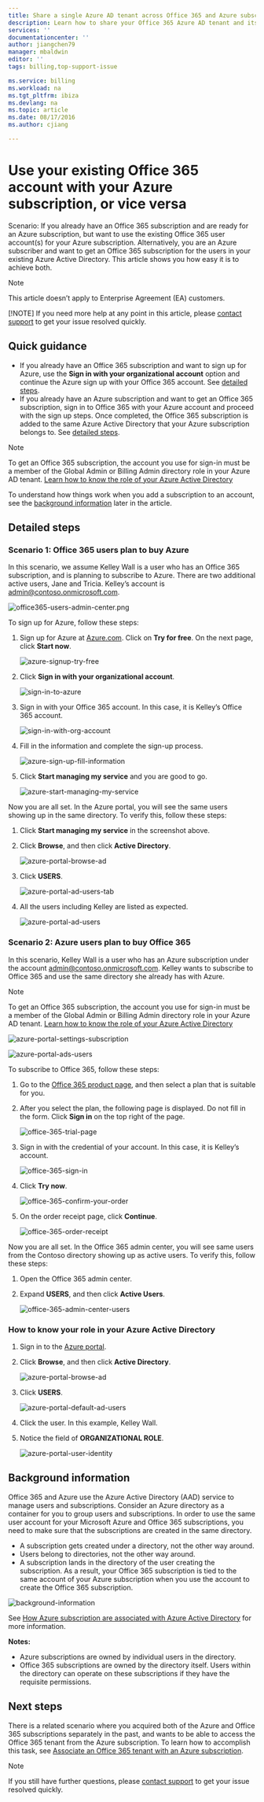 ```yaml
---
title: Share a single Azure AD tenant across Office 365 and Azure subscriptions | Microsoft Azure
description: Learn how to share your Office 365 Azure AD tenant and its users with your Azure subscription, or vice versa
services: ''
documentationcenter: ''
author: jiangchen79
manager: mbaldwin
editor: ''
tags: billing,top-support-issue

ms.service: billing
ms.workload: na
ms.tgt_pltfrm: ibiza
ms.devlang: na
ms.topic: article
ms.date: 08/17/2016
ms.author: cjiang

---
```

# Use your existing Office 365 account with your Azure subscription, or vice versa
Scenario: If you already have an Office 365 subscription and are ready for an Azure subscription, but want to use the existing Office 365 user account(s) for your Azure subscription. Alternatively, you are an Azure subscriber and want to get an Office 365 subscription for the users in your existing Azure Active Directory. This article shows you how easy it is to achieve both.

> [!NOTE]
> This article doesn’t apply to Enterprise Agreement (EA) customers.
> 
> [!NOTE]
> If you need more help at any point in this article, please [contact support](https://portal.azure.com/?#blade/Microsoft_Azure_Support/HelpAndSupportBlade) to get your issue resolved quickly.
> 
> 

## Quick guidance
* If you already have an Office 365 subscription and want to sign up for Azure, use the **Sign in with your organizational account** option and continue the Azure sign up with your Office 365 account. See [detailed steps](#s1).
* If you already have an Azure subscription and want to get an Office 365 subscription, sign in to Office 365 with your Azure account and proceed with the sign up steps. Once completed, the Office 365 subscription is added to the same Azure Active Directory that your Azure subscription belongs to. See [detailed steps](#s2).

> [!NOTE]
> To get an Office 365 subscription, the account you use for sign-in must be a member of the Global Admin or Billing Admin directory role in your Azure AD tenant. [Learn how to know the role of your Azure Active Directory](#how-to-know-your-role-in-your-azure-active-directory)
> 
> 

To understand how things work when you add a subscription to an account, see the [background information](#background-information) later in the article.

## Detailed steps
<a id="s1"></a>

### Scenario 1: Office 365 users plan to buy Azure
In this scenario, we assume Kelley Wall is a user who has an Office 365 subscription, and is planning to subscribe to Azure. There are two additional active users, Jane and Tricia. Kelley’s account is admin@contoso.onmicrosoft.com.

![office365-users-admin-center.png](./media/billing-use-existing-office-365-account-azure-subscription/1-office365-users-admin-center.png)

To sign up for Azure, follow these steps:

1. Sign up for Azure at [Azure.com](https://azure.microsoft.com/). Click on **Try for free**. On the next page, click **Start now**.
   
    ![azure-signup-try-free](./media/billing-use-existing-office-365-account-azure-subscription/2-azure-signup-try-free.png)
2. Click **Sign in with your organizational account**.
   
    ![sign-in-to-azure](./media/billing-use-existing-office-365-account-azure-subscription/3-sign-in-to-azure.png)
3. Sign in with your Office 365 account. In this case, it is Kelley’s Office 365 account.
   
    ![sign-in-with-org-account](./media/billing-use-existing-office-365-account-azure-subscription/4-sign-in-with-org-account.png)
4. Fill in the information and complete the sign-up process.
   
    ![azure-sign-up-fill-information](./media/billing-use-existing-office-365-account-azure-subscription/5-azure-sign-up-fill-information.png)
5. Click **Start managing my service** and you are good to go.
   
    ![azure-start-managing-my-service](./media/billing-use-existing-office-365-account-azure-subscription/6-azure-start-managing-my-service.png)

Now you are all set. In the Azure portal, you will see the same users showing up in the same directory. To verify this, follow these steps:

1. Click **Start managing my service** in the screenshot above.
2. Click **Browse**, and then click **Active Directory**.
   
    ![azure-portal-browse-ad](./media/billing-use-existing-office-365-account-azure-subscription/7-azure-portal-browse-ad.png)
3. Click **USERS**.
   
    ![azure-portal-ad-users-tab](./media/billing-use-existing-office-365-account-azure-subscription/8-azure-portal-ad-users-tab.png)
4. All the users including Kelley are listed as expected.
   
    ![azure-portal-ad-users](./media/billing-use-existing-office-365-account-azure-subscription/9-azure-portal-ad-users.png)

<a id="s2"></a>

### Scenario 2: Azure users plan to buy Office 365
In this scenario, Kelley Wall is a user who has an Azure subscription under the account admin@contoso.onmicrosoft.com. Kelley wants to subscribe to Office 365 and use the same directory she already has with Azure.

> [!NOTE]
> To get an Office 365 subscription, the account you use for sign-in must be a member of the Global Admin or Billing Admin directory role in your Azure AD tenant. [Learn how to know the role of your Azure Active Directory](#how-to-know-your-role-in-your-azure-active-directory)
> 
> 

![azure-portal-settings-subscription](./media/billing-use-existing-office-365-account-azure-subscription/10-azure-portal-settings-subscription.png)

![azure-portal-ads-users](./media/billing-use-existing-office-365-account-azure-subscription/11-azure-portal-ads-users.png)

To subscribe to Office 365, follow these steps:

1. Go to the [Office 365 product page](https://products.office.com/business), and then select a plan that is suitable for you.
2. After you select the plan, the following page is displayed. Do not fill in the form. Click **Sign in** on the top right of the page.
   
    ![office-365-trial-page](./media/billing-use-existing-office-365-account-azure-subscription/12-office-365-trial-page.png)
3. Sign in with the credential of your account. In this case, it is Kelley’s account.
   
    ![office-365-sign-in](./media/billing-use-existing-office-365-account-azure-subscription/13-office-365-sign-in.png)
4. Click **Try now**.
   
    ![office-365-confirm-your-order](./media/billing-use-existing-office-365-account-azure-subscription/14-office-365-confirm-your-order.png)
5. On the order receipt page, click **Continue**.
   
    ![office-365-order-receipt](./media/billing-use-existing-office-365-account-azure-subscription/15-office-365-order-receipt.png)

Now you are all set. In the Office 365 admin center, you will see same users from the Contoso directory showing up as active users. To verify this, follow these steps:

1. Open the Office 365 admin center.
2. Expand **USERS**, and then click **Active Users**.
   
    ![office-365-admin-center-users](./media/billing-use-existing-office-365-account-azure-subscription/16-office-365-admin-center-users.png)

### How to know your role in your Azure Active Directory
1. Sign in to the [Azure portal](https://portal.azure.com/).
2. Click **Browse**, and then click **Active Directory**.
   
    ![azure-portal-browse-ad](./media/billing-use-existing-office-365-account-azure-subscription/7-azure-portal-browse-ad.png)
3. Click **USERS**.
   
    ![azure-portal-default-ad-users](./media/billing-use-existing-office-365-account-azure-subscription/17-azure-portal-default-ad-users.png)
4. Click the user. In this example, Kelley Wall.
5. Notice the field of **ORGANIZATIONAL ROLE**.
   
    ![azure-portal-user-identity](./media/billing-use-existing-office-365-account-azure-subscription/18-azure-portal-user-identity.png)

## Background information
Office 365 and Azure use the Azure Active Directory (AAD) service to manage users and subscriptions. Consider an Azure directory as a container for you to group users and subscriptions. In order to use the same user account for your Microsoft Azure and Office 365 subscriptions, you need to make sure that the subscriptions are created in the same directory.

* A subscription gets created under a directory, not the other way around.
* Users belong to directories, not the other way around.
* A subscription lands in the directory of the user creating the subscription. As a result, your Office 365 subscription is tied to the same account of your Azure subscription when you use the account to create the Office 365 subscription.

![background-information](./media/billing-use-existing-office-365-account-azure-subscription/19-background-information.png)

See [How Azure subscription are associated with Azure Active Directory](active-directory/active-directory-how-subscriptions-associated-directory.md) for more information.

**Notes:**

* Azure subscriptions are owned by individual users in the directory.
* Office 365 subscriptions are owned by the directory itself. Users within the directory can operate on these subscriptions if they have the requisite permissions.

## Next steps
There is a related scenario where you acquired both of the Azure and Office 365 subscriptions separately in the past, and wants to be able to access the Office 365 tenant from the Azure subscription. To learn how to accomplish this task, see [Associate an Office 365 tenant with an Azure subscription](billing-add-office-365-tenant-to-azure-subscription.md).

> [!NOTE]
> If you still have further questions, please [contact support](https://portal.azure.com/?#blade/Microsoft_Azure_Support/HelpAndSupportBlade) to get your issue resolved quickly.
> 
> 

